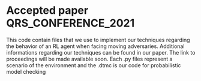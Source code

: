 # Accepted paper QRS_CONFERENCE_2021
This code contain files that we use to implement our techniques regarding the behavior of an RL agent when facing moving adversaries. Additional informations regarding our techniques can be found in our paper. The link to proceedings will be made available soon.
Each .py files represent a scenario of the environment and the .dtmc is our code for probabilistic model checking
